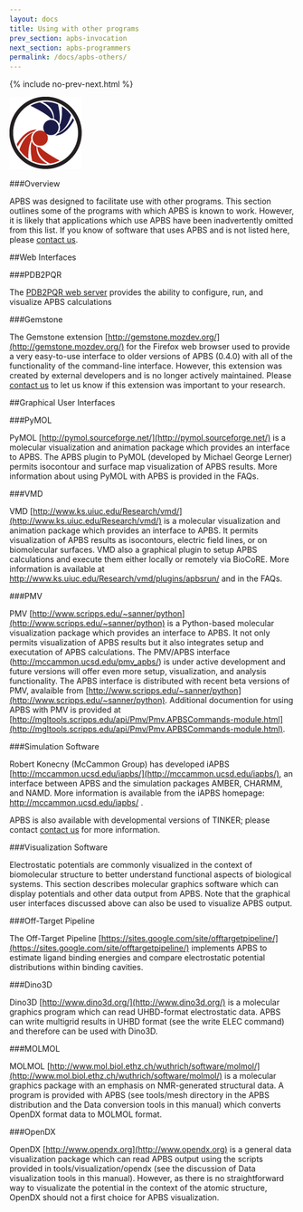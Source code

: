 ```yaml
---
layout: docs
title: Using with other programs
prev_section: apbs-invocation
next_section: apbs-programmers
permalink: /docs/apbs-others/
---
```



{% include no-prev-next.html %}

<img src="/images/apbs-icons/APBS_128_v2.png" class="apbs-icon" />


###Overview

APBS was designed to facilitate use with other programs. This section outlines some of the programs with which APBS is known to work. However, it is likely that applications which use APBS have been inadvertently omitted from this list. If you know of software that uses APBS and is not listed here, please <a href="/support/home/">contact us</a>.

##Web Interfaces

###PDB2PQR

The [PDB2PQR web server](../structures-ready/) provides the ability to configure, run, and visualize APBS calculations

###Gemstone

The Gemstone extension [http://gemstone.mozdev.org/](http://gemstone.mozdev.org/) for the Firefox web browser used to provide a very easy-to-use interface to older versions of APBS (0.4.0) with all of the functionality of the command-line interface. However, this extension was created by external developers and is no longer actively maintained. Please <a href="/support/home/">contact us</a> to let us know if this extension was important to your research.

##Graphical User Interfaces

###PyMOL

PyMOL [http://pymol.sourceforge.net/](http://pymol.sourceforge.net/) is a molecular visualization and animation package which provides an interface to APBS. The APBS plugin to PyMOL (developed by Michael George Lerner) permits isocontour and surface map visualization of APBS results. More information about using PyMOL with APBS is provided in the FAQs.

###VMD

VMD [http://www.ks.uiuc.edu/Research/vmd/](http://www.ks.uiuc.edu/Research/vmd/) is a molecular visualization and animation package which provides an interface to APBS. It permits visualization of APBS results as isocontours, electric field lines, or on biomolecular surfaces. VMD also a graphical plugin to setup APBS calculations and execute them either locally or remotely via BioCoRE. More information is available at http://www.ks.uiuc.edu/Research/vmd/plugins/apbsrun/ and in the FAQs.

###PMV

PMV [http://www.scripps.edu/~sanner/python](http://www.scripps.edu/~sanner/python) is a Python-based molecular visualization package which provides an interface to APBS. It not only permits visualization of APBS results but it also integrates setup and executation of APBS calculations. The PMV/APBS interface (http://mccammon.ucsd.edu/pmv_apbs/) is under active development and future versions will offer even more setup, visualization, and analysis functionality.  The APBS interface is distributed with recent beta versions of PMV, avalaible from [http://www.scripps.edu/~sanner/python](http://www.scripps.edu/~sanner/python). Additional documention for using APBS with PMV is provided at [http://mgltools.scripps.edu/api/Pmv/Pmv.APBSCommands-module.html](http://mgltools.scripps.edu/api/Pmv/Pmv.APBSCommands-module.html).

###Simulation Software

Robert Konecny (McCammon Group) has developed iAPBS [http://mccammon.ucsd.edu/iapbs/](http://mccammon.ucsd.edu/iapbs/), an interface between APBS and the simulation packages AMBER, CHARMM, and NAMD. More information is available from the iAPBS homepage: http://mccammon.ucsd.edu/iapbs/ .

APBS is also available with developmental versions of TINKER; please contact <a href="/support/home/">contact us</a> for more information.

###Visualization Software

Electrostatic potentials are commonly visualized in the context of biomolecular structure to better understand functional aspects of biological systems. This section describes molecular graphics software which can display potentials and other data output from APBS. Note that the graphical user interfaces discussed above can also be used to visualize APBS output.

###Off-Target Pipeline

The Off-Target Pipeline [https://sites.google.com/site/offtargetpipeline/](https://sites.google.com/site/offtargetpipeline/) implements APBS to estimate ligand binding energies and compare electrostatic potential distributions within binding cavities.

###Dino3D

Dino3D [http://www.dino3d.org/](http://www.dino3d.org/) is a molecular graphics program which can read UHBD-format electrostatic data. APBS can write multigrid results in UHBD format (see the write ELEC command) and therefore can be used with Dino3D.

###MOLMOL

MOLMOL [http://www.mol.biol.ethz.ch/wuthrich/software/molmol/](http://www.mol.biol.ethz.ch/wuthrich/software/molmol/) is a molecular graphics package with an emphasis on NMR-generated structural data. A program is provided with APBS (see tools/mesh directory in the APBS distribution and the Data conversion tools in this manual) which converts OpenDX format data to MOLMOL format.

###OpenDX

OpenDX [http://www.opendx.org](http://www.opendx.org) is a general data visualization package which can read APBS output using the scripts provided in tools/visualization/opendx (see the discussion of Data visualization tools in this manual). However, as there is no straightforward way to visualizate the potential in the context of the atomic structure, OpenDX should not a first choice for APBS visualization.